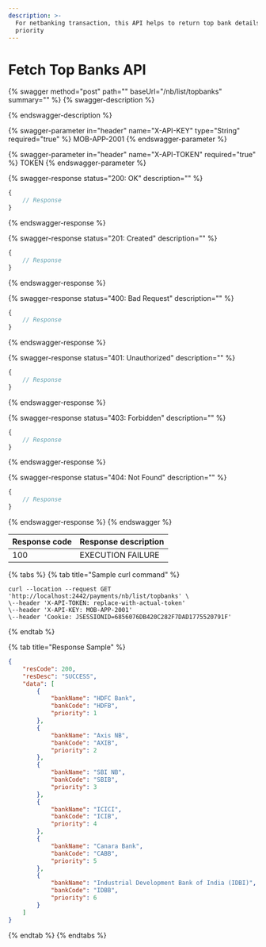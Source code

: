 ```yaml
---
description: >-
  For netbanking transaction, this API helps to return top bank details based on
  priority
---
```


# Fetch Top Banks API

{% swagger method="post" path="" baseUrl="<domain>/nb/list/topbanks" summary="" %}
{% swagger-description %}

{% endswagger-description %}

{% swagger-parameter in="header" name="X-API-KEY" type="String" required="true" %}
MOB-APP-2001
{% endswagger-parameter %}

{% swagger-parameter in="header" name="X-API-TOKEN" required="true" %}
TOKEN
{% endswagger-parameter %}

{% swagger-response status="200: OK" description="" %}
```javascript
{
    // Response
}
```
{% endswagger-response %}

{% swagger-response status="201: Created" description="" %}
```javascript
{
    // Response
}
```
{% endswagger-response %}

{% swagger-response status="400: Bad Request" description="" %}
```javascript
{
    // Response
}
```
{% endswagger-response %}

{% swagger-response status="401: Unauthorized" description="" %}
```javascript
{
    // Response
}
```
{% endswagger-response %}

{% swagger-response status="403: Forbidden" description="" %}
```javascript
{
    // Response
}
```
{% endswagger-response %}

{% swagger-response status="404: Not Found" description="" %}
```javascript
{
    // Response
}
```
{% endswagger-response %}
{% endswagger %}

| Response code | Response description |
| ------------- | -------------------- |
| 100           | EXECUTION FAILURE    |

{% tabs %}
{% tab title="Sample curl command" %}
```
curl --location --request GET 'http://localhost:2442/payments/nb/list/topbanks' \
\--header 'X-API-TOKEN: replace-with-actual-token'
\--header 'X-API-KEY: MOB-APP-2001'
\--header 'Cookie: JSESSIONID=6856076DB420C282F7DAD1775520791F'
```
{% endtab %}

{% tab title="Response Sample" %}
```json
{
    "resCode": 200,
    "resDesc": "SUCCESS",
    "data": [
        {
            "bankName": "HDFC Bank",
            "bankCode": "HDFB",
            "priority": 1
        },
        {
            "bankName": "Axis NB",
            "bankCode": "AXIB",
            "priority": 2
        },
        {
            "bankName": "SBI NB",
            "bankCode": "SBIB",
            "priority": 3
        },
        {
            "bankName": "ICICI",
            "bankCode": "ICIB",
            "priority": 4
        },
        {
            "bankName": "Canara Bank",
            "bankCode": "CABB",
            "priority": 5
        },
        {
            "bankName": "Industrial Development Bank of India (IDBI)",
            "bankCode": "IDBB",
            "priority": 6
        }
    ]
}
```
{% endtab %}
{% endtabs %}
